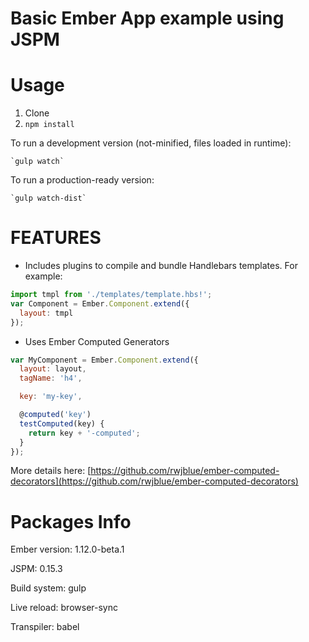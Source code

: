 Basic Ember App example using JSPM
==========

Usage
=====

1. Clone
2. `npm install`

To run a development version (not-minified, files loaded in runtime):

	`gulp watch`

To run a production-ready version:

	`gulp watch-dist`

FEATURES
======

 - Includes plugins to compile and bundle Handlebars templates. For example:

  ```javascript
  import tmpl from './templates/template.hbs!';
  var Component = Ember.Component.extend({
    layout: tmpl
  });
  ```

 - Uses Ember Computed Generators

  ```javascript
  var MyComponent = Ember.Component.extend({
    layout: layout,
    tagName: 'h4',

    key: 'my-key',

    @computed('key')
    testComputed(key) {
      return key + '-computed';
    }
  });
  ```

 More details here: [https://github.com/rwjblue/ember-computed-decorators](https://github.com/rwjblue/ember-computed-decorators)

Packages Info
=============

Ember version: 1.12.0-beta.1

JSPM: 0.15.3

Build system: gulp

Live reload: browser-sync

Transpiler: babel





